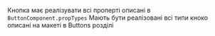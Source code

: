 Кнопка має реалізувати всі проперті описані в `ButtonComponent.propTypes`
Мають бути реалізовані всі типи кноко описані на макеті в Buttons розділі
